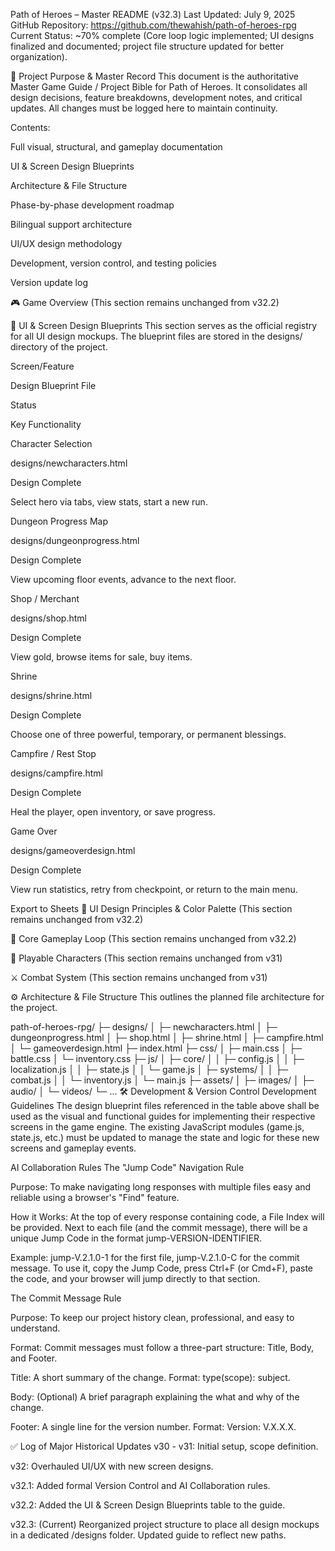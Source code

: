 Path of Heroes – Master README (v32.3)
Last Updated: July 9, 2025
GitHub Repository: https://github.com/thewahish/path-of-heroes-rpg
Current Status: ~70% complete (Core loop logic implemented; UI designs finalized and documented; project file structure updated for better organization).

📘 Project Purpose & Master Record
This document is the authoritative Master Game Guide / Project Bible for Path of Heroes. It consolidates all design decisions, feature breakdowns, development notes, and critical updates. All changes must be logged here to maintain continuity.

Contents:

Full visual, structural, and gameplay documentation

UI & Screen Design Blueprints

Architecture & File Structure

Phase-by-phase development roadmap

Bilingual support architecture

UI/UX design methodology

Development, version control, and testing policies

Version update log

🎮 Game Overview
(This section remains unchanged from v32.2)

🎨 UI & Screen Design Blueprints
This section serves as the official registry for all UI design mockups. The blueprint files are stored in the designs/ directory of the project.

Screen/Feature

Design Blueprint File

Status

Key Functionality

Character Selection

designs/newcharacters.html

Design Complete

Select hero via tabs, view stats, start a new run.

Dungeon Progress Map

designs/dungeonprogress.html

Design Complete

View upcoming floor events, advance to the next floor.

Shop / Merchant

designs/shop.html

Design Complete

View gold, browse items for sale, buy items.

Shrine

designs/shrine.html

Design Complete

Choose one of three powerful, temporary, or permanent blessings.

Campfire / Rest Stop

designs/campfire.html

Design Complete

Heal the player, open inventory, or save progress.

Game Over

designs/gameoverdesign.html

Design Complete

View run statistics, retry from checkpoint, or return to the main menu.


Export to Sheets
🎨 UI Design Principles & Color Palette
(This section remains unchanged from v32.2)

🔄 Core Gameplay Loop
(This section remains unchanged from v32.2)

🧙 Playable Characters
(This section remains unchanged from v31)

⚔️ Combat System
(This section remains unchanged from v31)

⚙️ Architecture & File Structure
This outlines the planned file architecture for the project.

path-of-heroes-rpg/
├─ designs/
│  ├─ newcharacters.html
│  ├─ dungeonprogress.html
│  ├─ shop.html
│  ├─ shrine.html
│  ├─ campfire.html
│  └─ gameoverdesign.html
├─ index.html
├─ css/
│  ├─ main.css
│  ├─ battle.css
│  └─ inventory.css
├─ js/
│  ├─ core/
│  │  ├─ config.js
│  │  ├─ localization.js
│  │  ├─ state.js
│  │  └─ game.js
│  ├─ systems/
│  │  ├─ combat.js
│  │  └─ inventory.js
│  └─ main.js
├─ assets/
│  ├─ images/
│  ├─ audio/
│  └─ videos/
└─ ...
🛠️ Development & Version Control
Development Guidelines
The design blueprint files referenced in the table above shall be used as the visual and functional guides for implementing their respective screens in the game engine. The existing JavaScript modules (game.js, state.js, etc.) must be updated to manage the state and logic for these new screens and gameplay events.

AI Collaboration Rules
The "Jump Code" Navigation Rule

Purpose: To make navigating long responses with multiple files easy and reliable using a browser's "Find" feature.

How it Works: At the top of every response containing code, a File Index will be provided. Next to each file (and the commit message), there will be a unique Jump Code in the format jump-VERSION-IDENTIFIER.

Example: jump-V.2.1.0-1 for the first file, jump-V.2.1.0-C for the commit message. To use it, copy the Jump Code, press Ctrl+F (or Cmd+F), paste the code, and your browser will jump directly to that section.

The Commit Message Rule

Purpose: To keep our project history clean, professional, and easy to understand.

Format: Commit messages must follow a three-part structure: Title, Body, and Footer.

Title: A short summary of the change. Format: type(scope): subject.

Body: (Optional) A brief paragraph explaining the what and why of the change.

Footer: A single line for the version number. Format: Version: V.X.X.X.

✅ Log of Major Historical Updates
v30 - v31: Initial setup, scope definition.

v32: Overhauled UI/UX with new screen designs.

v32.1: Added formal Version Control and AI Collaboration rules.

v32.2: Added the UI & Screen Design Blueprints table to the guide.

v32.3: (Current) Reorganized project structure to place all design mockups in a dedicated /designs folder. Updated guide to reflect new paths.